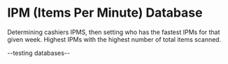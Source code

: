 # IPM (Items Per Minute) Database

Determining cashiers IPMS, then setting who has the fastest IPMs for that given week. 
Highest IPMs with the highest number of total items scanned.

--testing databases--